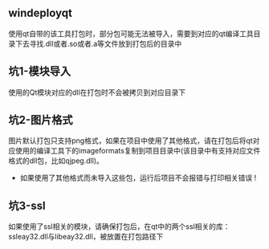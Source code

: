 ## windeployqt
使用qt自带的该工具打包时，部分包可能无法被导入，需要到对应的qt编译工具目录下去寻找.dll或者.so或者.a等文件放到打包后的目录中

## 坑1-模块导入
使用的Qt模块对应的dll在打包时不会被拷贝到对应目录下

## 坑2-图片格式
图片默认打包只支持png格式，如果在项目中使用了其他格式，请在打包后将qt对应使用的编译工具下的imageformats复制到项目目录中(该目录中有支持对应文件格式的dll包，比如qjpeg.dll)。

* 如果使用了其他格式而未导入这些包，运行后项目不会报错与打印相关错误 !

## 坑3-ssl
如果使用了ssl相关的模块，请确保打包后，在qt中的两个ssl相关的库：ssleay32.dll与libeay32.dll，被放置在打包路径下